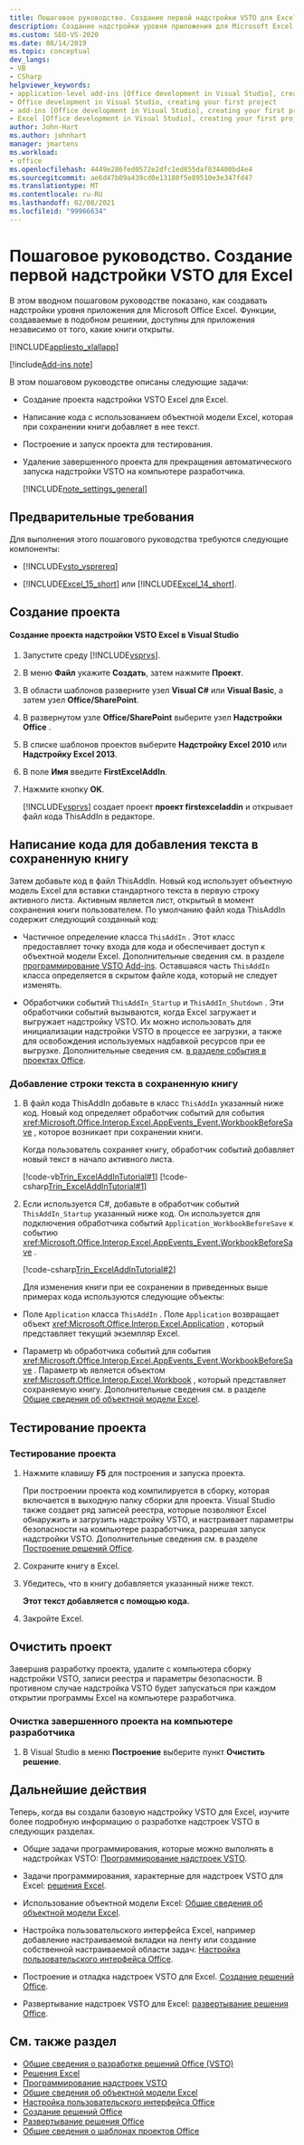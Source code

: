 ```yaml
---
title: Пошаговое руководство. Создание первой надстройки VSTO для Excel
description: Создание надстройки уровня приложения для Microsoft Excel. Создаваемые функции доступны для самого приложения независимо от того, какие книги открыты.
ms.custom: SEO-VS-2020
ms.date: 08/14/2019
ms.topic: conceptual
dev_langs:
- VB
- CSharp
helpviewer_keywords:
- application-level add-ins [Office development in Visual Studio], creating your first project
- Office development in Visual Studio, creating your first project
- add-ins [Office development in Visual Studio], creating your first project
- Excel [Office development in Visual Studio], creating your first project
author: John-Hart
ms.author: johnhart
manager: jmartens
ms.workload:
- office
ms.openlocfilehash: 4449e286fed0572e2dfc1ed855daf834400bd4e4
ms.sourcegitcommit: ae6d47b09a439cd0e13180f5e89510e3e347fd47
ms.translationtype: MT
ms.contentlocale: ru-RU
ms.lasthandoff: 02/08/2021
ms.locfileid: "99966634"
---
```

# <a name="walkthrough-create-your-first-vsto-add-in-for-excel"></a>Пошаговое руководство. Создание первой надстройки VSTO для Excel
  В этом вводном пошаговом руководстве показано, как создавать надстройки уровня приложения для Microsoft Office Excel. Функции, создаваемые в подобном решении, доступны для приложения независимо от того, какие книги открыты.

 [!INCLUDE[appliesto_xlallapp](../vsto/includes/appliesto-xlallapp-md.md)]

[!include[Add-ins note](includes/addinsnote.md)]

 В этом пошаговом руководстве описаны следующие задачи:

- Создание проекта надстройки VSTO Excel для Excel.

- Написание кода с использованием объектной модели Excel, которая при сохранении книги добавляет в нее текст.

- Построение и запуск проекта для тестирования.

- Удаление завершенного проекта для прекращения автоматического запуска надстройки VSTO на компьютере разработчика.

  [!INCLUDE[note_settings_general](../sharepoint/includes/note-settings-general-md.md)]

## <a name="prerequisites"></a>Предварительные требования
 Для выполнения этого пошагового руководства требуются следующие компоненты:

- [!INCLUDE[vsto_vsprereq](../vsto/includes/vsto-vsprereq-md.md)]

- [!INCLUDE[Excel_15_short](../vsto/includes/excel-15-short-md.md)] или [!INCLUDE[Excel_14_short](../vsto/includes/excel-14-short-md.md)].

## <a name="create-the-project"></a>Создание проекта

#### <a name="to-create-a-new-excel-vsto-add-in-project-in-visual-studio"></a>Создание проекта надстройки VSTO Excel в Visual Studio

1. Запустите среду [!INCLUDE[vsprvs](../sharepoint/includes/vsprvs-md.md)].

2. В меню **Файл** укажите **Создать**, затем нажмите **Проект**.

3. В области шаблонов разверните узел **Visual C#** или **Visual Basic**, а затем узел **Office/SharePoint**.

4. В развернутом узле **Office/SharePoint** выберите узел **Надстройки Office** .

5. В списке шаблонов проектов выберите **Надстройку Excel 2010** или **Надстройку Excel 2013**.

6. В поле **Имя** введите **FirstExcelAddIn**.

7. Нажмите кнопку **OK**.

     [!INCLUDE[vsprvs](../sharepoint/includes/vsprvs-md.md)] создает проект **проект firstexceladdin** и открывает файл кода ThisAddIn в редакторе.

## <a name="write-code-to-add-text-to-the-saved-workbook"></a>Написание кода для добавления текста в сохраненную книгу
 Затем добавьте код в файл ThisAddIn. Новый код использует объектную модель Excel для вставки стандартного текста в первую строку активного листа. Активным является лист, открытый в момент сохранения книги пользователем. По умолчанию файл кода ThisAddIn содержит следующий созданный код:

- Частичное определение класса `ThisAddIn` . Этот класс предоставляет точку входа для кода и обеспечивает доступ к объектной модели Excel. Дополнительные сведения см. в разделе [программирование VSTO Add-ins](../vsto/programming-vsto-add-ins.md). Оставшаяся часть `ThisAddIn` класса определяется в скрытом файле кода, который не следует изменять.

- Обработчики событий `ThisAddIn_Startup` и `ThisAddIn_Shutdown` . Эти обработчики событий вызываются, когда Excel загружает и выгружает надстройку VSTO. Их можно использовать для инициализации надстройки VSTO в процессе ее загрузки, а также для освобождения используемых надбавкой ресурсов при ее выгрузке. Дополнительные сведения см. [в разделе события в проектах Office](../vsto/events-in-office-projects.md).

### <a name="to-add-a-line-of-text-to-the-saved-workbook"></a>Добавление строки текста в сохраненную книгу

1. В файл кода ThisAddIn добавьте в класс `ThisAddIn` указанный ниже код. Новый код определяет обработчик событий для события <xref:Microsoft.Office.Interop.Excel.AppEvents_Event.WorkbookBeforeSave> , которое возникает при сохранении книги.

    Когда пользователь сохраняет книгу, обработчик событий добавляет новый текст в начало активного листа.

    [!code-vb[Trin_ExcelAddInTutorial#1](../vsto/codesnippet/VisualBasic/Trin_ExcelAddInTutorial/ThisAddIn.vb#1)]
    [!code-csharp[Trin_ExcelAddInTutorial#1](../vsto/codesnippet/CSharp/Trin_ExcelAddInTutorial/ThisAddIn.cs#1)]

2. Если используется C#, добавьте в обработчик событий `ThisAddIn_Startup` указанный ниже код. Он используется для подключения обработчика событий `Application_WorkbookBeforeSave` к событию <xref:Microsoft.Office.Interop.Excel.AppEvents_Event.WorkbookBeforeSave> .

    [!code-csharp[Trin_ExcelAddInTutorial#2](../vsto/codesnippet/CSharp/Trin_ExcelAddInTutorial/ThisAddIn.cs#2)]

   Для изменения книги при ее сохранении в приведенных выше примерах кода используются следующие объекты:

- Поле `Application` класса `ThisAddIn` . Поле `Application` возвращает объект <xref:Microsoft.Office.Interop.Excel.Application> , который представляет текущий экземпляр Excel.

- Параметр `Wb` обработчика событий для события <xref:Microsoft.Office.Interop.Excel.AppEvents_Event.WorkbookBeforeSave> . Параметр `Wb` является объектом <xref:Microsoft.Office.Interop.Excel.Workbook> , который представляет сохраняемую книгу. Дополнительные сведения см. в разделе [Общие сведения об объектной модели Excel](../vsto/excel-object-model-overview.md).

## <a name="test-the-project"></a>Тестирование проекта

### <a name="to-test-the-project"></a>Тестирование проекта

1. Нажмите клавишу **F5** для построения и запуска проекта.

     При построении проекта код компилируется в сборку, которая включается в выходную папку сборки для проекта. Visual Studio также создает ряд записей реестра, которые позволяют Excel обнаружить и загрузить надстройку VSTO, и настраивает параметры безопасности на компьютере разработчика, разрешая запуск надстройки VSTO. Дополнительные сведения см. в разделе [Построение решений Office](../vsto/building-office-solutions.md).

2. Сохраните книгу в Excel.

3. Убедитесь, что в книгу добавляется указанный ниже текст.

     **Этот текст добавляется с помощью кода.**

4. Закройте Excel.

## <a name="clean-up-the-project"></a>Очистить проект
 Завершив разработку проекта, удалите с компьютера сборку надстройки VSTO, записи реестра и параметры безопасности. В противном случае надстройка VSTO будет запускаться при каждом открытии программы Excel на компьютере разработчика.

### <a name="to-clean-up-the-completed-project-on-your-development-computer"></a>Очистка завершенного проекта на компьютере разработчика

1. В Visual Studio в меню **Построение** выберите пункт **Очистить решение**.

## <a name="next-steps"></a>Дальнейшие действия
 Теперь, когда вы создали базовую надстройку VSTO для Excel, изучите более подробную информацию о разработке надстроек VSTO в следующих разделах.

- Общие задачи программирования, которые можно выполнять в надстройках VSTO: [Программирование надстроек VSTO](../vsto/programming-vsto-add-ins.md).

- Задачи программирования, характерные для надстроек VSTO для Excel: [решения Excel](../vsto/excel-solutions.md).

- Использование объектной модели Excel: [Общие сведения об объектной модели Excel](../vsto/excel-object-model-overview.md).

- Настройка пользовательского интерфейса Excel, например добавление настраиваемой вкладки на ленту или создание собственной настраиваемой области задач: [Настройка пользовательского интерфейса Office](../vsto/office-ui-customization.md).

- Построение и отладка надстроек VSTO для Excel. [Создание решений Office](../vsto/building-office-solutions.md).

- Развертывание надстроек VSTO для Excel: [развертывание решения Office](../vsto/deploying-an-office-solution.md).

## <a name="see-also"></a>См. также раздел
- [Общие сведения о разработке решений Office &#40;VSTO&#41;](../vsto/office-solutions-development-overview-vsto.md)
- [Решения Excel](../vsto/excel-solutions.md)
- [Программирование надстроек VSTO](../vsto/programming-vsto-add-ins.md)
- [Общие сведения об объектной модели Excel](../vsto/excel-object-model-overview.md)
- [Настройка пользовательского интерфейса Office](../vsto/office-ui-customization.md)
- [Создание решений Office](../vsto/building-office-solutions.md)
- [Развертывание решения Office](../vsto/deploying-an-office-solution.md)
- [Общие сведения о шаблонах проектов Office](../vsto/office-project-templates-overview.md)
